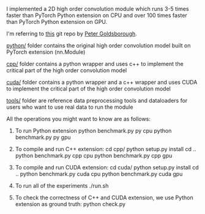 I implemented a 2D high order convolution module which runs 3-5 times faster than PyTorch Python extension on CPU and over 100 times faster than PyTorch Python extension on GPU.  

I'm referring to [this](https://github.com/pytorch/extension-cpp/tree/master/cuda) git repo by [Peter Goldsborough](https://github.com/goldsborough).  


[python/](https://github.com/YHHHCF/PyTorch_Extension/tree/master/python) folder contains the original high order convolution model built on PyTorch extension (nn.Module)  

[cpp/](https://github.com/YHHHCF/PyTorch_Extension/tree/master/cpp) folder contains a python wrapper and uses c++ to implement the critical part of the high order convolution model  

[cuda/](https://github.com/YHHHCF/PyTorch_Extension/tree/master/cuda) folder contains a python wrapper and a c++ wrapper and uses CUDA to implement the critical part of the high order convolution model  

[tools/](https://github.com/YHHHCF/PyTorch_Extension/tree/master/tools) folder are reference data preprocessing tools and dataloaders for users who want to use real data to run the module  

All the operations you might want to know are as follows:  

1. To run Python extension
python benchmark.py py cpu
python benchmark.py py gpu

2. To compile and run C++ extension:
cd cpp/
python setup.py install
cd ..
python benchmark.py cpp cpu
python benchmark.py cpp gpu

3. To compile and run CUDA extension:
cd cuda/
python setup.py install
cd ..
python benchmark.py cuda cpu
python benchmark.py cuda gpu

4. To run all of the experiments
./run.sh

5. To check the correctness of C++ and CUDA extension, we use Python extension as ground truth:
python check.py
